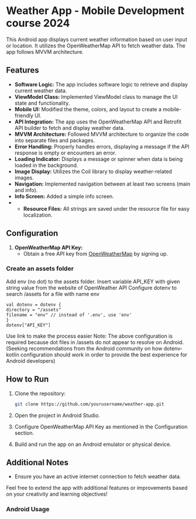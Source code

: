 # Weather App - Mobile Development course 2024

This Android app displays current weather information based on user input or location.
It utilizes the OpenWeatherMap API to fetch weather data.
The app follows MVVM architecture.

## Features

- **Software Logic:** The app includes software logic to retrieve and display current weather data.
- **ViewModel Class:** Implemented ViewModel class to manage the UI state and functionality.
- **Mobile UI:** Modified the theme, colors, and layout to create a mobile-friendly UI.
- **API Integration:** The app uses the OpenWeatherMap API and Retrofit API builder to fetch and display weather data.
- **MVVM Architecture:** Followed MVVM architecture to organize the code into separate files and packages.
- **Error Handling:** Properly handles errors, displaying a message if the API response is empty or encounters an error.
- **Loading Indicator:** Displays a message or spinner when data is being loaded in the background.
- **Image Display:** Utilizes the Coil library to display weather-related images.
- **Navigation:** Implemented navigation between at least two screens (main and info).
- **Info Screen:** Added a simple info screen.
- - **Resource Files:** All strings are saved under the resource file for easy localization.
## Configuration

1. **OpenWeatherMap API Key:**
   - Obtain a free API key from [OpenWeatherMap](https://openweathermap.org/api) by signing up.
### Create an assets folder
Add env (no dot) to the assets folder.
Insert variable API_KEY with given string value from the website of OpenWeather API
Configure dotenv to search /assets for a file with name env
```
val dotenv = dotenv {
directory = "/assets"
filename = "env" // instead of '.env', use 'env'
}
dotenv["API_KEY"]
```
Use link to make the process easier
Note: The above configuration is required because dot files in /assets do not appear to resolve on Android. (Seeking recommendations from the Android community on how dotenv-kotlin configuration should work in order to provide the best experience for Android developers)
## How to Run

1. Clone the repository:

   ```bash
   git clone https://github.com/yourusername/weather-app.git
   ```

2. Open the project in Android Studio.

3. Configure OpenWeatherMap API Key as mentioned in the Configuration section.

4. Build and run the app on an Android emulator or physical device.

## Additional Notes

- Ensure you have an active internet connection to fetch weather data.

Feel free to extend the app with additional features or improvements based on your creativity and learning objectives!

### Android Usage
